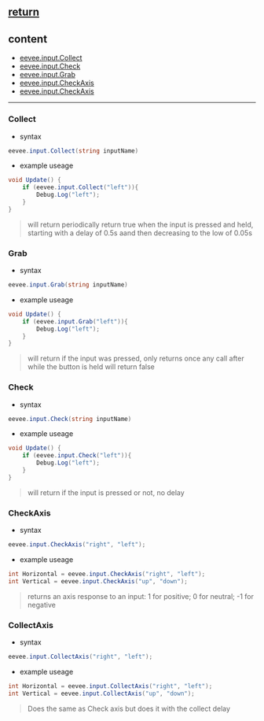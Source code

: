 [return](../README.md)
---

## content
- [eevee.input.Collect](#collect)
- [eevee.input.Check](#check)
- [eevee.input.Grab](#Grab)
- [eevee.input.CheckAxis](#checkaxis)
- [eevee.input.CheckAxis](#CollectAxis)
---

### Collect
- syntax
```c#
eevee.input.Collect(string inputName)
```

- example useage
```c#
void Update() {
    if (eevee.input.Collect("left")){
        Debug.Log("left");
    }
}
```
> will return periodically return true when the input is pressed and held, starting with a delay of 0.5s aand then decreasing to the low of 0.05s

### Grab
- syntax
```c#
eevee.input.Grab(string inputName)
```

- example useage
```c#
void Update() {
    if (eevee.input.Grab("left")){
        Debug.Log("left");
    }
}
```
> will return if the input was pressed, only returns once any call after while the button is held will return false

### Check
- syntax
```c#
eevee.input.Check(string inputName)
```

- example useage
```c#
void Update() {
    if (eevee.input.Check("left")){
        Debug.Log("left");
    }
}
```

> will return if the input is pressed or not, no delay

### CheckAxis
- syntax
```c#
eevee.input.CheckAxis("right", "left");
```

- example useage
```c#
int Horizontal = eevee.input.CheckAxis("right", "left");
int Vertical = eevee.input.CheckAxis("up", "down");
```

> returns an axis response to an input: 1 for positive; 0 for neutral; -1 for negative

### CollectAxis
- syntax
```c#
eevee.input.CollectAxis("right", "left");
```

- example useage
```c#
int Horizontal = eevee.input.CollectAxis("right", "left");
int Vertical = eevee.input.CollectAxis("up", "down");
```

> Does the same as Check axis but does it with the collect delay
